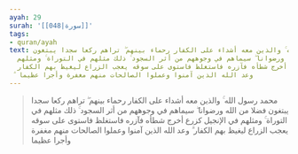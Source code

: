 ```yaml
---
ayah: 29
surah: '[[048|سورة]]'
tags:
- quran/ayah
text: محمد رسول الله ۚ والذين معه أشداء على الكفار رحماء بينهم ۖ تراهم ركعا سجدا يبتغون
  فضلا من الله ورضوانا ۖ سيماهم في وجوههم من أثر السجود ۚ ذلك مثلهم في التوراة ۚ ومثلهم
  في الإنجيل كزرع أخرج شطأه فآزره فاستغلظ فاستوى على سوقه يعجب الزراع ليغيظ بهم الكفار
  ۗ وعد الله الذين آمنوا وعملوا الصالحات منهم مغفرة وأجرا عظيما
---
```

> محمد رسول الله ۚ والذين معه أشداء على الكفار رحماء بينهم ۖ تراهم ركعا سجدا يبتغون فضلا من الله ورضوانا ۖ سيماهم في وجوههم من أثر السجود ۚ ذلك مثلهم في التوراة ۚ ومثلهم في الإنجيل كزرع أخرج شطأه فآزره فاستغلظ فاستوى على سوقه يعجب الزراع ليغيظ بهم الكفار ۗ وعد الله الذين آمنوا وعملوا الصالحات منهم مغفرة وأجرا عظيما
